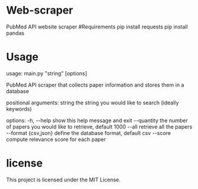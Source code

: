 # Web-scraper
PubMed API website scraper 
#Requirements
pip install requests
pip install pandas

# Usage
usage: main.py "string" [options]

PubMed API scraper that collects paper information and stores them in a database

positional arguments:
  string               the string you would like to search (ideally keywords)

options:
  -h, --help           show this help message and exit
  --quantity           the number of papers you would like to retrieve, default 1000
  --all                retrieve all the papers
  --format {csv,json}  define the database format, default csv
  --score              compute relevance score for each paper
  
  # license
  This project is licensed under the MIT License.
